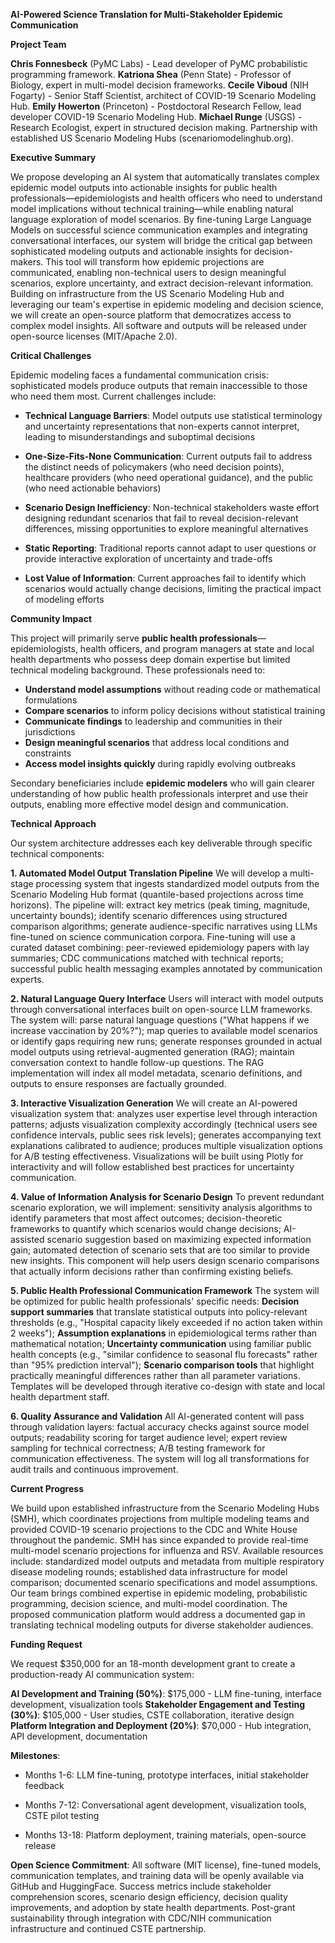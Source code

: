 **AI-Powered Science Translation for Multi-Stakeholder Epidemic Communication**

**Project Team**

**Chris Fonnesbeck** (PyMC Labs) - Lead developer of PyMC probabilistic programming framework. **Katriona Shea** (Penn State) - Professor of Biology, expert in multi-model decision frameworks. **Cecile Viboud** (NIH Fogarty) - Senior Staff Scientist, architect of COVID-19 Scenario Modeling Hub. **Emily Howerton** (Princeton) - Postdoctoral Research Fellow, lead developer COVID-19 Scenario Modeling Hub. **Michael Runge** (USGS) - Research Ecologist, expert in structured decision making. Partnership with established US Scenario Modeling Hubs (scenariomodelinghub.org).

**Executive Summary**

We propose developing an AI system that automatically translates complex epidemic model outputs into actionable insights for public health professionals—epidemiologists and health officers who need to understand model implications without technical training—while enabling natural language exploration of model scenarios. By fine-tuning Large Language Models on successful science communication examples and integrating conversational interfaces, our system will bridge the critical gap between sophisticated modeling outputs and actionable insights for decision-makers. This tool will transform how epidemic projections are communicated, enabling non-technical users to design meaningful scenarios, explore uncertainty, and extract decision-relevant information. Building on infrastructure from the US Scenario Modeling Hub and leveraging our team's expertise in epidemic modeling and decision science, we will create an open-source platform that democratizes access to complex model insights. All software and outputs will be released under open-source licenses (MIT/Apache 2.0).

**Critical Challenges**

Epidemic modeling faces a fundamental communication crisis: sophisticated models produce outputs that remain inaccessible to those who need them most. Current challenges include:

* **Technical Language Barriers**: Model outputs use statistical terminology and uncertainty representations that non-experts cannot interpret, leading to misunderstandings and suboptimal decisions

* **One-Size-Fits-None Communication**: Current outputs fail to address the distinct needs of policymakers (who need decision points), healthcare providers (who need operational guidance), and the public (who need actionable behaviors)

* **Scenario Design Inefficiency**: Non-technical stakeholders waste effort designing redundant scenarios that fail to reveal decision-relevant differences, missing opportunities to explore meaningful alternatives

* **Static Reporting**: Traditional reports cannot adapt to user questions or provide interactive exploration of uncertainty and trade-offs

* **Lost Value of Information**: Current approaches fail to identify which scenarios would actually change decisions, limiting the practical impact of modeling efforts

**Community Impact**

This project will primarily serve **public health professionals**—epidemiologists, health officers, and program managers at state and local health departments who possess deep domain expertise but limited technical modeling background. These professionals need to:

* **Understand model assumptions** without reading code or mathematical formulations
* **Compare scenarios** to inform policy decisions without statistical training
* **Communicate findings** to leadership and communities in their jurisdictions
* **Design meaningful scenarios** that address local conditions and constraints
* **Access model insights quickly** during rapidly evolving outbreaks

Secondary beneficiaries include **epidemic modelers** who will gain clearer understanding of how public health professionals interpret and use their outputs, enabling more effective model design and communication.

**Technical Approach**

Our system architecture addresses each key deliverable through specific technical components:

**1. Automated Model Output Translation Pipeline**
We will develop a multi-stage processing system that ingests standardized model outputs from the Scenario Modeling Hub format (quantile-based projections across time horizons). The pipeline will: extract key metrics (peak timing, magnitude, uncertainty bounds); identify scenario differences using structured comparison algorithms; generate audience-specific narratives using LLMs fine-tuned on science communication corpora. Fine-tuning will use a curated dataset combining: peer-reviewed epidemiology papers with lay summaries; CDC communications matched with technical reports; successful public health messaging examples annotated by communication experts.

**2. Natural Language Query Interface**
Users will interact with model outputs through conversational interfaces built on open-source LLM frameworks. The system will: parse natural language questions ("What happens if we increase vaccination by 20%?"); map queries to available model scenarios or identify gaps requiring new runs; generate responses grounded in actual model outputs using retrieval-augmented generation (RAG); maintain conversation context to handle follow-up questions. The RAG implementation will index all model metadata, scenario definitions, and outputs to ensure responses are factually grounded.

**3. Interactive Visualization Generation**
We will create an AI-powered visualization system that: analyzes user expertise level through interaction patterns; adjusts visualization complexity accordingly (technical users see confidence intervals, public sees risk levels); generates accompanying text explanations calibrated to audience; produces multiple visualization options for A/B testing effectiveness. Visualizations will be built using Plotly for interactivity and will follow established best practices for uncertainty communication.

**4. Value of Information Analysis for Scenario Design**
To prevent redundant scenario exploration, we will implement: sensitivity analysis algorithms to identify parameters that most affect outcomes; decision-theoretic frameworks to quantify which scenarios would change decisions; AI-assisted scenario suggestion based on maximizing expected information gain; automated detection of scenario sets that are too similar to provide new insights. This component will help users design scenario comparisons that actually inform decisions rather than confirming existing beliefs.

**5. Public Health Professional Communication Framework**
The system will be optimized for public health professionals' specific needs: **Decision support summaries** that translate statistical outputs into policy-relevant thresholds (e.g., "Hospital capacity likely exceeded if no action taken within 2 weeks"); **Assumption explanations** in epidemiological terms rather than mathematical notation; **Uncertainty communication** using familiar public health concepts (e.g., "similar confidence to seasonal flu forecasts" rather than "95% prediction interval"); **Scenario comparison tools** that highlight practically meaningful differences rather than all parameter variations. Templates will be developed through iterative co-design with state and local health department staff.

**6. Quality Assurance and Validation**
All AI-generated content will pass through validation layers: factual accuracy checks against source model outputs; readability scoring for target audience level; expert review sampling for technical correctness; A/B testing framework for communication effectiveness. The system will log all transformations for audit trails and continuous improvement.

**Current Progress**

We build upon established infrastructure from the Scenario Modeling Hubs (SMH), which coordinates projections from multiple modeling teams and provided COVID-19 scenario projections to the CDC and White House throughout the pandemic. SMH has since expanded to provide real-time multi-model scenario projections for influenza and RSV. Available resources include: standardized model outputs and metadata from multiple respiratory disease modeling rounds; established data infrastructure for model comparison; documented scenario specifications and model assumptions. Our team brings combined expertise in epidemic modeling, probabilistic programming, decision science, and multi-model coordination. The proposed communication platform would address a documented gap in translating technical modeling outputs for diverse stakeholder audiences.

**Funding Request**

We request $350,000 for an 18-month development grant to create a production-ready AI communication system:

**AI Development and Training (50%)**: $175,000 - LLM fine-tuning, interface development, visualization tools
**Stakeholder Engagement and Testing (30%)**: $105,000 - User studies, CSTE collaboration, iterative design
**Platform Integration and Deployment (20%)**: $70,000 - Hub integration, API development, documentation

**Milestones**:

* Months 1-6: LLM fine-tuning, prototype interfaces, initial stakeholder feedback

* Months 7-12: Conversational agent development, visualization tools, CSTE pilot testing

* Months 13-18: Platform deployment, training materials, open-source release

**Open Science Commitment**: All software (MIT license), fine-tuned models, communication templates, and training data will be openly available via GitHub and HuggingFace. Success metrics include stakeholder comprehension scores, scenario design efficiency, decision quality improvements, and adoption by state health departments. Post-grant sustainability through integration with CDC/NIH communication infrastructure and continued CSTE partnership.